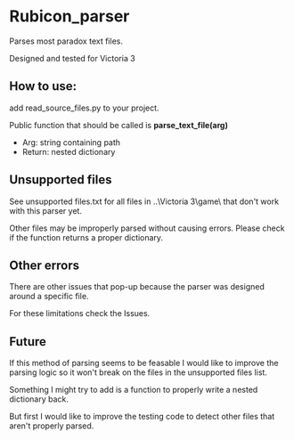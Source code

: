 # Rubicon_parser

Parses most paradox text files.

Designed and tested for Victoria 3

## How to use:

add read_source_files.py to your project.

Public function that should be called is **parse_text_file(arg)**
+ Arg: string containing path
+ Return: nested dictionary

## Unsupported files

See unsupported files.txt for all files in ..\Victoria 3\game\ that don't work with this parser yet.

Other files may be improperly parsed without causing errors. Please check if the function returns a proper dictionary.

## Other errors

There are other issues that pop-up because the parser was designed around a specific file.

For these limitations check the Issues.

## Future

If this method of parsing seems to be feasable I would like to improve the parsing logic so it won't break on the files in the unsupported files list.

Something I might try to add is a function to properly write a nested dictionary back.

But first I would like to improve the testing code to detect other files that aren't properly parsed.
